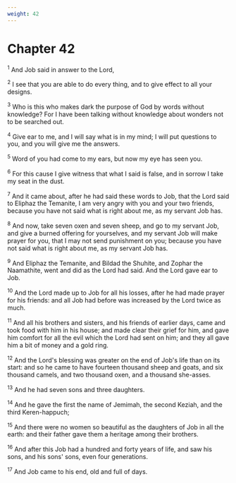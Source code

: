 ```yaml
---
weight: 42
---
```


# Chapter 42

<sup>1</sup> And Job said in answer to the Lord, 

<sup>2</sup> I see that you are able to do every thing, and to give effect to all your designs. 

<sup>3</sup> Who is this who makes dark the purpose of God by words without knowledge? For I have been talking without knowledge about wonders not to be searched out. 

<sup>4</sup> Give ear to me, and I will say what is in my mind; I will put questions to you, and you will give me the answers. 

<sup>5</sup> Word of you had come to my ears, but now my eye has seen you. 

<sup>6</sup> For this cause I give witness that what I said is false, and in sorrow I take my seat in the dust. 

<sup>7</sup> And it came about, after he had said these words to Job, that the Lord said to Eliphaz the Temanite, I am very angry with you and your two friends, because you have not said what is right about me, as my servant Job has. 

<sup>8</sup> And now, take seven oxen and seven sheep, and go to my servant Job, and give a burned offering for yourselves, and my servant Job will make prayer for you, that I may not send punishment on you; because you have not said what is right about me, as my servant Job has. 

<sup>9</sup> And Eliphaz the Temanite, and Bildad the Shuhite, and Zophar the Naamathite, went and did as the Lord had said. And the Lord gave ear to Job. 

<sup>10</sup> And the Lord made up to Job for all his losses, after he had made prayer for his friends: and all Job had before was increased by the Lord twice as much. 

<sup>11</sup> And all his brothers and sisters, and his friends of earlier days, came and took food with him in his house; and made clear their grief for him, and gave him comfort for all the evil which the Lord had sent on him; and they all gave him a bit of money and a gold ring. 

<sup>12</sup> And the Lord's blessing was greater on the end of Job's life than on its start: and so he came to have fourteen thousand sheep and goats, and six thousand camels, and two thousand oxen, and a thousand she-asses. 

<sup>13</sup> And he had seven sons and three daughters. 

<sup>14</sup> And he gave the first the name of Jemimah, the second Keziah, and the third Keren-happuch; 

<sup>15</sup> And there were no women so beautiful as the daughters of Job in all the earth: and their father gave them a heritage among their brothers. 

<sup>16</sup> And after this Job had a hundred and forty years of life, and saw his sons, and his sons' sons, even four generations. 

<sup>17</sup> And Job came to his end, old and full of days. 

